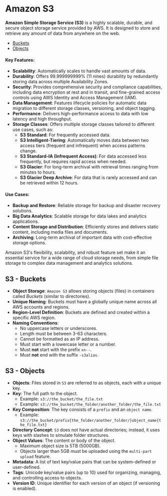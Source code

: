 # Amazon S3

**Amazon Simple Storage Service (S3)** is a highly scalable, durable, and secure object storage service provided by AWS. It is designed to store and retrieve any amount of data from anywhere on the web.

<!-- TOC depthFrom:2 -->
- [Buckets](#s3---buckets)
- [Objects](#s3---objects) 
<!-- /TOC -->

#### Key Features:
- **Scalability**: Automatically scales to handle vast amounts of data.
- **Durability**: Offers 99.999999999% (11 nines) durability by redundantly storing data across multiple Availability Zones.
- **Security**: Provides comprehensive security and compliance capabilities, including data encryption at rest and in transit, and fine-grained access controls using AWS Identity and Access Management (IAM).
- **Data Management**: Features lifecycle policies for automatic data migration to different storage classes, versioning, and object tagging.
- **Performance**: Delivers high-performance access to data with low latency and high throughput.
- **Storage Classes**: Offers multiple storage classes tailored to different use cases, such as:
  - **S3 Standard**: For frequently accessed data.
  - **S3 Intelligent-Tiering**: Automatically moves data between two access tiers (frequent and infrequent) when access patterns change.
  - **S3 Standard-IA (Infrequent Access)**: For data accessed less frequently, but requires rapid access when needed.
  - **S3 Glacier**: For long-term archival with retrieval times ranging from minutes to hours.
  - **S3 Glacier Deep Archive**: For data that is rarely accessed and can be retrieved within 12 hours.

#### Use Cases:
- **Backup and Restore**: Reliable storage for backup and disaster recovery solutions.
- **Big Data Analytics**: Scalable storage for data lakes and analytics applications.
- **Content Storage and Distribution**: Efficiently stores and delivers static content, including media files and documents.
- **Archiving**: Long-term archival of important data with cost-effective storage options.

Amazon S3's flexibility, scalability, and robust feature set make it an essential service for a wide range of cloud storage needs, from simple file storage to complex data management and analytics solutions.


## S3 - Buckets

* **Object Storage**: `Amazon S3` allows storing objects (files) in containers called _Buckets_ (similar to directories).
* **Unique Naming**: Buckets must have a globally unique name across all AWS accounts and regions.
* **Region-Level Definition**: Buckets are defined and created within a specific AWS region.
* **Naming Conventions**:
  * No uppercase letters or underscores.
  * Length must be between 3-63 characters.
  * Cannot be formatted as an IP address.
  * Must start with a lowercase letter or a number.
  * Must **not** start with the prefix `xn--`.
  * Must **not** end with the suffix `-s3alias`.


## S3 - Objects

* **Objects**: Files stored in `S3` are referred to as objects, each with a unique key.
* **Key**: The full path to the object.
  * Example: `s3://the_bucket/the_file.txt`
  * Example: `s3://the_bucket/the_folder/another_folder/the_file.txt`
* **Key Composition**: The key consists of a `prefix` and an `object name`.
  * Example: `s3://the_bucket/prefix{the_folder/another_folder/}object_name{the_file.txt}`
* **Directory Concept**: `S3` does not have actual directories; instead, it uses keys with slashes to simulate folder structures.
* **Object Values**: The content or body of the object.
  * Maximum object size is 5TB (5000GB).
  * Objects larger than 5GB must be uploaded using the `multi-part upload` feature.
* **Metadata**: A list of text key/value pairs that can be system-defined or user-defined.
* **Tags**: Unicode key/value pairs (up to 10) used for organizing, managing, and controlling access to objects.
* **Version ID**: Unique identifier for each version of an object (if versioning is enabled).




